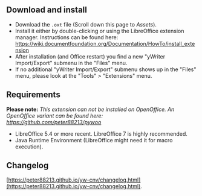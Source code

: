 ## Download and install

* Download the `.oxt` file (Scroll down this page to _Assets_).
* Install it either by double-clicking or using the LibreOffice extension manager. Instructions can be found here: https://wiki.documentfoundation.org/Documentation/HowTo/install_extension
* After installation (and Office restart) you find a new "yWriter Import/Export" submenu in the "Files" menu.
* If no additional "yWriter Import/Export" submenu shows up in the "Files" menu, please look at the "Tools" > "Extensions" menu.

## Requirements
 
__Please note:__  _This extension can not be installed on OpenOffice. An OpenOffice variant can be found here: https://github.com/peter88213/pywoo_

* LibreOffice 5.4 or more recent. LibreOffice 7 is highly recommended.
* Java Runtime Environment (LibreOffice might need it for macro execution).

## Changelog

[https://peter88213.github.io/yw-cnv/changelog.html](https://peter88213.github.io/yw-cnv/changelog.html).